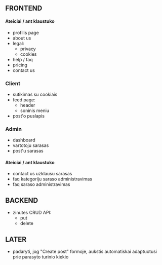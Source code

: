## FRONTEND

#### Ateiciai / ant klaustuko

-   profilis page
-   about us
-   legal:
    -   privacy
    -   cookies
-   help / faq
-   pricing
-   contact us

### Client

-   sutikimas su cookiais
-   feed page:
    -   header
    -   soninis meniu
-   post'o puslapis

### Admin

-   dashboard
-   vartotoju sarasas
-   post'u sarasas

#### Ateiciai / ant klaustuko

-   contact us uzklausu sarasas
-   faq kategoriju saraso administravimas
-   faq saraso administravimas

## BACKEND

-   zinutes CRUD API:
    -   put
    -   delete

## LATER

-   padaryti, jog "Create post" formoje, aukstis automatiskai adaptuotusi prie parasyto turinio kiekio
